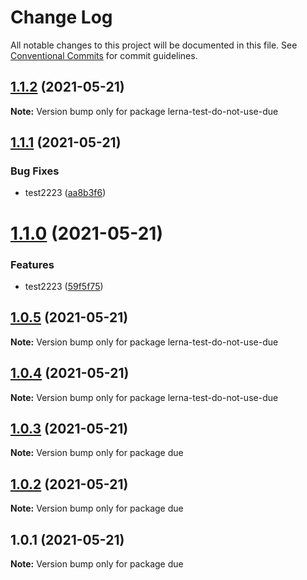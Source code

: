 # Change Log

All notable changes to this project will be documented in this file.
See [Conventional Commits](https://conventionalcommits.org) for commit guidelines.

## [1.1.2](https://github.com/uwinkler/lerna-test/compare/v1.1.1...v1.1.2) (2021-05-21)

**Note:** Version bump only for package lerna-test-do-not-use-due





## [1.1.1](https://github.com/uwinkler/lerna-test/compare/v1.1.0...v1.1.1) (2021-05-21)


### Bug Fixes

* test2223 ([aa8b3f6](https://github.com/uwinkler/lerna-test/commit/aa8b3f663dd9904c26e87b645dc7bd45ece9a1ee))





# [1.1.0](https://github.com/uwinkler/lerna-test/compare/v1.0.5...v1.1.0) (2021-05-21)


### Features

* test2223 ([59f5f75](https://github.com/uwinkler/lerna-test/commit/59f5f75716c7d93b82b4ead6c47d4b1599dbe8f8))





## [1.0.5](https://github.com/uwinkler/lerna-test/compare/v1.0.4...v1.0.5) (2021-05-21)

**Note:** Version bump only for package lerna-test-do-not-use-due





## [1.0.4](https://github.com/uwinkler/lerna-test/compare/v1.0.3...v1.0.4) (2021-05-21)

**Note:** Version bump only for package lerna-test-do-not-use-due





## [1.0.3](https://github.com/uwinkler/lerna-test/compare/v1.0.2...v1.0.3) (2021-05-21)

**Note:** Version bump only for package due





## [1.0.2](https://github.com/uwinkler/lerna-test/compare/v1.0.1...v1.0.2) (2021-05-21)

**Note:** Version bump only for package due





## 1.0.1 (2021-05-21)

**Note:** Version bump only for package due
